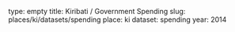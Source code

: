 type: empty
title: Kiribati / Government Spending
slug: places/ki/datasets/spending
place: ki
dataset: spending
year: 2014

